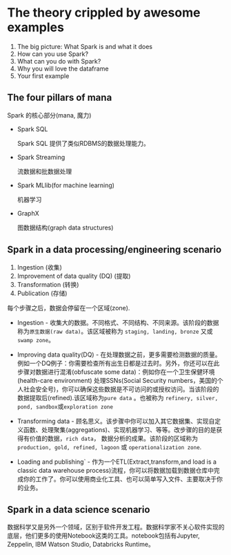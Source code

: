 The theory crippled by awesome examples
=============

1. The big picture: What Spark is and what it does
2. How can you use Spark?
3. What can you do with Spark?
4. Why you will love the dataframe
5. Your first example

## The four pillars of mana

Spark 的核心部分(mana, 魔力)

- Spark SQL

  Spark SQL 提供了类似RDBMS的数据处理能力。

- Spark Streaming
  
  流数据和批数据处理
  
- Spark MLlib(for machine learning)

  机器学习

- GraphX

  图数据结构(graph data structures)

## Spark in a data processing/engineering scenario

1. Ingestion (收集)
2. Improvement of data quality (DQ) (提取)
3. Transformation (转换)
4. Publication (存储)

每个步骤之后，数据会停留在一个区域(zone).

- Ingestion - 收集大的数据。不同格式、不同结构、不同来源。该阶段的数据称为`原生数据(raw data)`。该区域被称为 `staging, landing, bronze` 又或 `swamp zone`。

- Improving data quality(DQ) - 在处理数据之前，更多需要检测数据的质量。例如一个DQ例子：你需要检查所有出生日都是过去时。另外，你还可以在此步骤对数据进行混淆(obfuscate some data)：例如你在一个卫生保健环境(health-care environment) 处理SSNs(Social Security numbers，美国的个人社会安全号)，你可以确保这些数据是不可访问的或授权访问。当该阶段的数据提取后(refined).该区域称为`pure data` 。也被称为 `refinery, silver, pond, sandbox`或`exploration zone`

- Transforming data - 顾名思义。该步骤中你可以加入其它数据集、实现自定义函数、处理聚集(aggregations)、实现机器学习、等等。改步骤的目的是获得有价值的数据，`rich data`， 数据分析的成果。该阶段的区域称为 ` production, gold, refined, lagoon` 或 `operationalization zone`.

- Loading and publishing` - 作为一个ETL(Extract,transform,and load is a classic data warehouse process)流程，你可以将数据加载到数据仓库中完成你的工作了。你可以使用商业化工具、也可以简单写入文件、主要取决于你的业务。



## Spark in a data science scenario

数据科学又是另外一个领域，区别于软件开发工程。数据科学家不关心软件实现的底层，他们更多的使用Notebook这类的工具。notebook包括有Jupyter, Zeppelin, IBM Watson Studio, Databricks Runtime。

## 



































